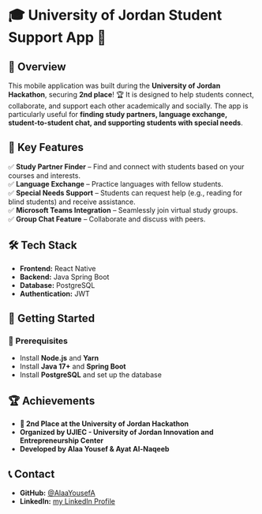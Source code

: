 # 🎓 University of Jordan Student Support App 🚀

## 📖 Overview

This mobile application was built during the **University of Jordan Hackathon**, securing **2nd place**! 🏆 It is designed to help students connect, collaborate, and support each other academically and socially. The app is particularly useful for **finding study partners, language exchange, student-to-student chat, and supporting students with special needs**.

## 🌟 Key Features

✅ **Study Partner Finder** – Find and connect with students based on your courses and interests.  
✅ **Language Exchange** – Practice languages with fellow students.  
✅ **Special Needs Support** – Students can request help (e.g., reading for blind students) and receive assistance.  
✅ **Microsoft Teams Integration** – Seamlessly join virtual study groups.  
✅ **Group Chat Feature** – Collaborate and discuss with peers.  

## 🛠️ Tech Stack

- **Frontend:** React Native
- **Backend:** Java Spring Boot
- **Database:** PostgreSQL
- **Authentication:** JWT


## 🚀 Getting Started

### 🔧 Prerequisites

- Install **Node.js** and **Yarn**
- Install **Java 17+** and **Spring Boot**
- Install **PostgreSQL** and set up the database

## 🏆 Achievements

- **🥈 2nd Place at the University of Jordan Hackathon**
- **Organized by UJIEC - University of Jordan Innovation and Entrepreneurship Center**
- **Developed by Alaa Yousef & Ayat Al-Naqeeb**

## 📞 Contact

- **GitHub:** [@AlaaYousefA](https://github.com/AlaaYousefA)
- **LinkedIn:** [my LinkedIn Profile](https://www.linkedin.com/in/alaaalasrawi/)

